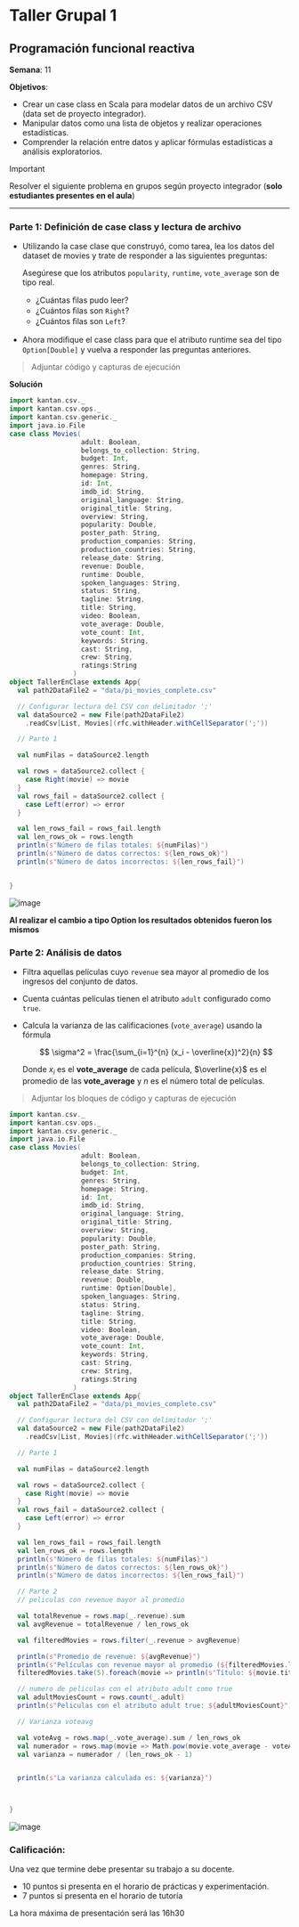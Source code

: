 # Taller Grupal  1
## Programación funcional reactiva

**Semana**: 11

**Objetivos**:

- Crear un case class en Scala para modelar datos de un archivo CSV (data set de proyecto integrador).
- Manipular datos como una lista de objetos y realizar operaciones estadísticas.
- Comprender la relación entre datos y aplicar fórmulas estadísticas a análisis exploratorios.

> [!IMPORTANT]
> Resolver el siguiente problema en grupos según proyecto integrador (**solo estudiantes presentes en el aula**)

***



### Parte 1: Definición de case class y lectura de archivo

- Utilizando la case clase que construyó, como tarea, lea los datos del dataset de movies y trate de responder a las siguientes preguntas:

  Asegúrese que los atributos `popularity`, `runtime`, `vote_average` son de tipo real.

  - ¿Cuántas ﬁlas pudo leer?
  - ¿Cuántos ﬁlas son `Right`?
  - ¿Cuántos ﬁlas son `Left`?

- Ahora modiﬁque el case class para que el atributo runtime sea del tipo
`Option[Double]` y vuelva a responder las preguntas anteriores.


> Adjuntar código y capturas de ejecución

**Solución**
```scala
import kantan.csv._
import kantan.csv.ops._
import kantan.csv.generic._
import java.io.File
case class Movies(
                  adult: Boolean,
                  belongs_to_collection: String,
                  budget: Int,
                  genres: String,
                  homepage: String,
                  id: Int,
                  imdb_id: String,
                  original_language: String,
                  original_title: String,
                  overview: String,
                  popularity: Double,
                  poster_path: String,
                  production_companies: String,
                  production_countries: String,
                  release_date: String,
                  revenue: Double,
                  runtime: Double,
                  spoken_languages: String,
                  status: String,
                  tagline: String,
                  title: String,
                  video: Boolean,
                  vote_average: Double,
                  vote_count: Int,
                  keywords: String,
                  cast: String,
                  crew: String,
                  ratings:String
                )
object TallerEnClase extends App{
  val path2DataFile2 = "data/pi_movies_complete.csv"

  // Configurar lectura del CSV con delimitador ';'
  val dataSource2 = new File(path2DataFile2)
    .readCsv[List, Movies](rfc.withHeader.withCellSeparator(';'))

  // Parte 1

  val numFilas = dataSource2.length

  val rows = dataSource2.collect {
    case Right(movie) => movie
  }
  val rows_fail = dataSource2.collect {
    case Left(error) => error
  }

  val len_rows_fail = rows_fail.length
  val len_rows_ok = rows.length
  println(s"Número de filas totales: ${numFilas}")
  println(s"Número de datos correctos: ${len_rows_ok}")
  println(s"Número de datos incorrectos: ${len_rows_fail}")


}
```

![image](https://github.com/user-attachments/assets/a7e4a5d8-4cd1-43d3-a973-5119b1d86224)

**Al realizar el cambio a tipo Option los resultados obtenidos fueron los mismos**

### Parte 2: Análisis de datos

- Filtra aquellas películas cuyo `revenue` sea mayor al promedio de los ingresos del conjunto de datos.
- Cuenta cuántas películas tienen el atributo `adult` configurado como `true`.
- Calcula la varianza de las calificaciones (`vote_average`) usando la fórmula

  $$
  \sigma^2 = \frac{\sum_{i=1}^{n} (x_i - \overline{x})^2}{n}
  $$

  Donde $x_i$ es el **vote_average** de cada película, $\overline{x}$ es el promedio de las **vote_average** y $n$ es el número total de películas.

> Adjuntar los bloques de código y capturas de ejecución
```scala
import kantan.csv._
import kantan.csv.ops._
import kantan.csv.generic._
import java.io.File
case class Movies(
                  adult: Boolean,
                  belongs_to_collection: String,
                  budget: Int,
                  genres: String,
                  homepage: String,
                  id: Int,
                  imdb_id: String,
                  original_language: String,
                  original_title: String,
                  overview: String,
                  popularity: Double,
                  poster_path: String,
                  production_companies: String,
                  production_countries: String,
                  release_date: String,
                  revenue: Double,
                  runtime: Option[Double],
                  spoken_languages: String,
                  status: String,
                  tagline: String,
                  title: String,
                  video: Boolean,
                  vote_average: Double,
                  vote_count: Int,
                  keywords: String,
                  cast: String,
                  crew: String,
                  ratings:String
                )
object TallerEnClase extends App{
  val path2DataFile2 = "data/pi_movies_complete.csv"

  // Configurar lectura del CSV con delimitador ';'
  val dataSource2 = new File(path2DataFile2)
    .readCsv[List, Movies](rfc.withHeader.withCellSeparator(';'))

  // Parte 1

  val numFilas = dataSource2.length

  val rows = dataSource2.collect {
    case Right(movie) => movie
  }
  val rows_fail = dataSource2.collect {
    case Left(error) => error
  }

  val len_rows_fail = rows_fail.length
  val len_rows_ok = rows.length
  println(s"Número de filas totales: ${numFilas}")
  println(s"Número de datos correctos: ${len_rows_ok}")
  println(s"Número de datos incorrectos: ${len_rows_fail}")

  // Parte 2
  // peliculas con revenue mayor al promedio

  val totalRevenue = rows.map(_.revenue).sum
  val avgRevenue = totalRevenue / len_rows_ok

  val filteredMovies = rows.filter(_.revenue > avgRevenue)

  println(s"Promedio de revenue: ${avgRevenue}")
  println(s"Películas con revenue mayor al promedio (${filteredMovies.length}):")
  filteredMovies.take(5).foreach(movie => println(s"Título: ${movie.title} Revenue: ${movie.revenue}"))

  // numero de peliculas con el atributo adult como true
  val adultMoviesCount = rows.count(_.adult)
  println(s"Peliculas con el atributo adult true: ${adultMoviesCount}")

  // Varianza voteavg

  val voteAvg = rows.map(_.vote_average).sum / len_rows_ok
  val numerador = rows.map(movie => Math.pow(movie.vote_average - voteAvg, 2)).sum
  val varianza = numerador / (len_rows_ok - 1)


  println(s"La varianza calculada es: ${varianza}")



}
```
![image](https://github.com/user-attachments/assets/9ab087cc-d748-4d93-9a27-6a46240c6c81)


### Calificación:

Una vez que termine debe presentar su trabajo a su docente.

- 10 puntos si presenta en el horario de prácticas y experimentación.
- 7 puntos si presenta en el horario de tutoría

La hora máxima de presentación será las 16h30
